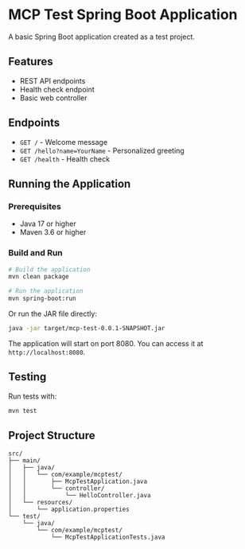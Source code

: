 # MCP Test Spring Boot Application

A basic Spring Boot application created as a test project.

## Features

- REST API endpoints
- Health check endpoint
- Basic web controller

## Endpoints

- `GET /` - Welcome message
- `GET /hello?name=YourName` - Personalized greeting
- `GET /health` - Health check

## Running the Application

### Prerequisites
- Java 17 or higher
- Maven 3.6 or higher

### Build and Run

```bash
# Build the application
mvn clean package

# Run the application
mvn spring-boot:run
```

Or run the JAR file directly:

```bash
java -jar target/mcp-test-0.0.1-SNAPSHOT.jar
```

The application will start on port 8080. You can access it at `http://localhost:8080`.

## Testing

Run tests with:

```bash
mvn test
```

## Project Structure

```
src/
├── main/
│   ├── java/
│   │   └── com/example/mcptest/
│   │       ├── McpTestApplication.java
│   │       └── controller/
│   │           └── HelloController.java
│   └── resources/
│       └── application.properties
└── test/
    └── java/
        └── com/example/mcptest/
            └── McpTestApplicationTests.java
```
